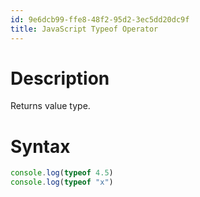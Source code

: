 ```yaml
---
id: 9e6dcb99-ffe8-48f2-95d2-3ec5dd20dc9f
title: JavaScript Typeof Operator
---
```


# Description

Returns value type.

# Syntax

``` javascript
console.log(typeof 4.5)
console.log(typeof "x")
```
